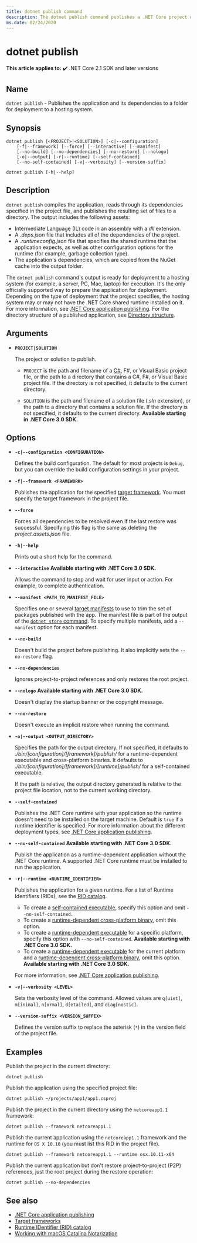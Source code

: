```yaml
---
title: dotnet publish command
description: The dotnet publish command publishes a .NET Core project or solution to a directory.
ms.date: 02/24/2020
---
```

# dotnet publish

**This article applies to:** ✔️ .NET Core 2.1 SDK and later versions

## Name

`dotnet publish` - Publishes the application and its dependencies to a folder for deployment to a hosting system.

## Synopsis

```dotnetcli
dotnet publish [<PROJECT>|<SOLUTION>] [-c|--configuration] 
    [-f|--framework] [--force] [--interactive] [--manifest]
    [--no-build] [--no-dependencies] [--no-restore] [--nologo]
    [-o|--output] [-r|--runtime] [--self-contained]
    [--no-self-contained] [-v|--verbosity] [--version-suffix]

dotnet publish [-h|--help]
```

## Description

`dotnet publish` compiles the application, reads through its dependencies specified in the project file, and publishes the resulting set of files to a directory. The output includes the following assets:

- Intermediate Language (IL) code in an assembly with a *dll* extension.
- A *.deps.json* file that includes all of the dependencies of the project.
- A *.runtimeconfig.json* file that specifies the shared runtime that the application expects, as well as other configuration options for the runtime (for example, garbage collection type).
- The application's dependencies, which are copied from the NuGet cache into the output folder.

The `dotnet publish` command's output is ready for deployment to a hosting system (for example, a server, PC, Mac, laptop) for execution. It's the only officially supported way to prepare the application for deployment. Depending on the type of deployment that the project specifies, the hosting system may or may not have the .NET Core shared runtime installed on it. For more information, see [.NET Core application publishing](../deploying/index.md). For the directory structure of a published application, see [Directory structure](/aspnet/core/hosting/directory-structure).

## Arguments

- **`PROJECT|SOLUTION`**

  The project or solution to publish.
  
  * `PROJECT` is the path and filename of a [C#](csproj.md), F#, or Visual Basic project file, or the path to a directory that contains a C#, F#, or Visual Basic project file. If the directory is not specified, it defaults to the current directory.

  * `SOLUTION` is the path and filename of a solution file (*.sln* extension), or the path to a directory that contains a solution file. If the directory is not specified, it defaults to the current directory. **Available starting in .NET Core 3.0 SDK.** 

## Options

- **`-c|--configuration <CONFIGURATION>`**

  Defines the build configuration. The default for most projects is `Debug`, but you can override the build configuration settings in your project.

- **`-f|--framework <FRAMEWORK>`**

  Publishes the application for the specified [target framework](../../standard/frameworks.md). You must specify the target framework in the project file.

- **`--force`**

  Forces all dependencies to be resolved even if the last restore was successful. Specifying this flag is the same as deleting the *project.assets.json* file.

- **`-h|--help`**

  Prints out a short help for the command.

- **`--interactive`** **Available starting with .NET Core 3.0 SDK.**

  Allows the command to stop and wait for user input or action. For example, to complete authentication. 

- **`--manifest <PATH_TO_MANIFEST_FILE>`**

  Specifies one or several [target manifests](../deploying/runtime-store.md) to use to trim the set of packages published with the app. The manifest file is part of the output of the [`dotnet store` command](dotnet-store.md). To specify multiple manifests, add a `--manifest` option for each manifest.

- **`--no-build`**

  Doesn't build the project before publishing. It also implicitly sets the `--no-restore` flag.

- **`--no-dependencies`**

  Ignores project-to-project references and only restores the root project.

- **`--nologo`** **Available starting with .NET Core 3.0 SDK.**

  Doesn't display the startup banner or the copyright message. 

- **`--no-restore`**

  Doesn't execute an implicit restore when running the command.

- **`-o|--output <OUTPUT_DIRECTORY>`**

  Specifies the path for the output directory. If not specified, it defaults to *./bin/[configuration]/[framework]/publish/* for a runtime-dependent executable and cross-platform binaries. It defaults to *./bin/[configuration]/[framework]/[runtime]/publish/* for a self-contained executable.

  If the path is relative, the output directory generated is relative to the project file location, not to the current working directory.

- **`--self-contained`**

  Publishes the .NET Core runtime with your application so the runtime doesn't need to be installed on the target machine. Default is `true` if a runtime identifier is specified. For more information about the different deployment types, see [.NET Core application publishing](../deploying/index.md).

- **`--no-self-contained`**  **Available starting with .NET Core 3.0 SDK.**

  Publish the application as a runtime-dependent application without the .NET Core runtime. A supported .NET Core runtime must be installed to run the application.

- **`-r|--runtime <RUNTIME_IDENTIFIER>`**

  Publishes the application for a given runtime. For a list of Runtime Identifiers (RIDs), see the [RID catalog](../rid-catalog.md).

  - To create a [self-contained executable](../deploying/index.md#publish-self-contained), specify this option and omit `--no-self-contained`.
  - To create a [runtime-dependent cross-platform binary](../deploying/index.md#produce-a-cross-platform-binary), omit this option.
  - To create a [runtime-dependent executable](../deploying/index.md#publish-runtime-dependent) for a specific platform, specify this option with `--no-self-contained`.  **Available starting with .NET Core 3.0 SDK.**
  - To create a [runtime-dependent executable](../deploying/index.md#publish-runtime-dependent) for the current platform and a [runtime-dependent cross-platform binary](../deploying/index.md#produce-a-cross-platform-binary), omit this option.   **Available starting with .NET Core 3.0 SDK.**

  For more information, see [.NET Core application publishing](../deploying/index.md).

- **`-v|--verbosity <LEVEL>`**

  Sets the verbosity level of the command. Allowed values are `q[uiet]`, `m[inimal]`, `n[ormal]`, `d[etailed]`, and `diag[nostic]`.

- **`--version-suffix <VERSION_SUFFIX>`**

  Defines the version suffix to replace the asterisk (`*`) in the version field of the project file.

## Examples

Publish the project in the current directory:

```dotnetcli
dotnet publish
```

Publish the application using the specified project file:

```dotnetcli
dotnet publish ~/projects/app1/app1.csproj
```

Publish the project in the current directory using the `netcoreapp1.1` framework:

```dotnetcli
dotnet publish --framework netcoreapp1.1
```

Publish the current application using the `netcoreapp1.1` framework and the runtime for `OS X 10.10` (you must list this RID in the project file).

```dotnetcli
dotnet publish --framework netcoreapp1.1 --runtime osx.10.11-x64
```

Publish the current application but don't restore project-to-project (P2P) references, just the root project during the restore operation:

```dotnetcli
dotnet publish --no-dependencies
```

## See also

- [.NET Core application publishing](../deploying/index.md)
- [Target frameworks](../../standard/frameworks.md)
- [Runtime IDentifier (RID) catalog](../rid-catalog.md)
- [Working with macOS Catalina Notarization](../install/macos-notarization-issues.md)
